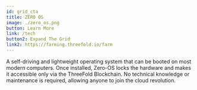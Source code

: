 ```yaml
---
id: grid_cta
title: ZERO OS
image: ./zero_os.png
button: Learn More
link: /tech
button2: Expand The Grid
link2: https://farming.threefold.io/farm
---
```

A self-driving and lightweight operating system that can be booted on most modern computers. Once installed, Zero-OS locks the hardware and makes it accessible only via the ThreeFold Blockchain. No technical knowledge or maintenance is required, allowing anyone to join the cloud revolution. 
